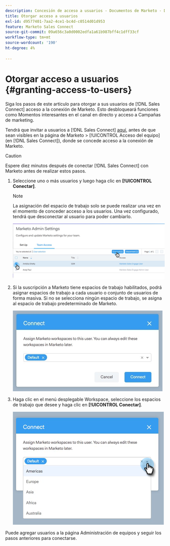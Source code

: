 ```yaml
---
description: Concesión de acceso a usuarios - Documentos de Marketo - Documentación del producto
title: Otorgar acceso a usuarios
exl-id: d9577401-7aa2-4ce1-bc4d-c0514d01d953
feature: Marketo Sales Connect
source-git-commit: 09a656c3a0d0002edfa1a61b987bff4c1dff33cf
workflow-type: tm+mt
source-wordcount: '190'
ht-degree: 4%

---
```


# Otorgar acceso a usuarios {#granting-access-to-users}

Siga los pasos de este artículo para otorgar a sus usuarios de [!DNL Sales Connect] acceso a la conexión de Marketo. Esto desbloqueará funciones como Momentos interesantes en el canal en directo y acceso a Campañas de marketing.

Tendrá que invitar a usuarios a [!DNL Sales Connect] [aquí](/help/marketo/product-docs/marketo-sales-connect/admin/invite-users.md), antes de que sean visibles en la página de Marketo > [!UICONTROL Acceso del equipo] (en [!DNL Sales Connect]), donde se concede acceso a la conexión de Marketo.

>[!CAUTION]
>
>Espere diez minutos después de conectar [!DNL Sales Connect] con Marketo antes de realizar estos pasos.

1. Seleccione uno o más usuarios y luego haga clic en **[!UICONTROL Conectar]**.

   >[!NOTE]
   >
   >La asignación del espacio de trabajo solo se puede realizar una vez en el momento de conceder acceso a los usuarios. Una vez configurado, tendrá que desconectar al usuario para poder cambiarlo.

   ![](assets/granting-access-to-users-1.png)

1. Si la suscripción a Marketo tiene espacios de trabajo habilitados, podrá asignar espacios de trabajo a cada usuario o conjunto de usuarios de forma masiva. Si no se selecciona ningún espacio de trabajo, se asigna al espacio de trabajo predeterminado de Marketo.

   ![](assets/granting-access-to-users-2.jpg)

1. Haga clic en el menú desplegable Workspace, seleccione los espacios de trabajo que desee y haga clic en **[!UICONTROL Conectar]**.

   ![](assets/granting-access-to-users-3.png)

Puede agregar usuarios a la página Administración de equipos y seguir los pasos anteriores para conectarse.
